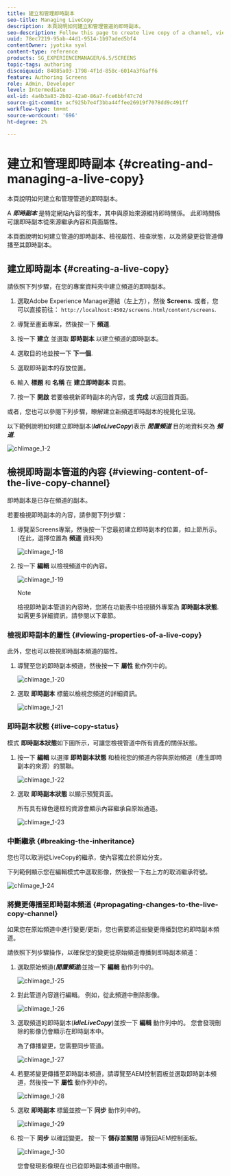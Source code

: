 ```yaml
---
title: 建立和管理即時副本
seo-title: Managing LiveCopy
description: 本頁說明如何建立和管理管道的即時副本。
seo-description: Follow this page to create live copy of a channel, view properties, check status, and propagate changes from a channel to its live copy.
uuid: 78ec7219-95ab-44d1-9514-1b97aded5bf4
contentOwner: jyotika syal
content-type: reference
products: SG_EXPERIENCEMANAGER/6.5/SCREENS
topic-tags: authoring
discoiquuid: 84085a03-1798-4f1d-858c-6014a3f6aff6
feature: Authoring Screens
role: Admin, Developer
level: Intermediate
exl-id: 4a4b3a83-2b02-42a0-86a7-fce6bbf47c7d
source-git-commit: acf925b7e4f3bba44ffee26919f7078dd9c491ff
workflow-type: tm+mt
source-wordcount: '696'
ht-degree: 2%

---
```


# 建立和管理即時副本 {#creating-and-managing-a-live-copy}

本頁說明如何建立和管理管道的即時副本。

A ***即時副本*** 是特定網站內容的復本，其中與原始來源維持即時關係。 此即時關係可讓即時副本從來源繼承內容和頁面屬性。

本頁面說明如何建立管道的即時副本、檢視屬性、檢查狀態，以及將變更從管道傳播至其即時副本。


## 建立即時副本 {#creating-a-live-copy}

請依照下列步驟，在您的專案資料夾中建立頻道的即時副本。

1. 選取Adobe Experience Manager連結（左上方），然後 **Screens**. 或者，您可以直接前往： `http://localhost:4502/screens.html/content/screens`.

1. 導覽至畫面專案，然後按一下 **頻道**.
1. 按一下 **建立** 並選取 **即時副本** 以建立頻道的即時副本。

1. 選取目的地並按一下 **下一個**.
1. 選取即時副本的存放位置。
1. 輸入 **標題** 和 **名稱** 在 **建立即時副本** 頁面。

1. 按一下 **開啟** 若要檢視新即時副本的內容，或 **完成** 以返回首頁面。

或者，您也可以參閱下列步驟，瞭解建立新頻道即時副本的視覺化呈現。

以下範例說明如何建立即時副本(***IdleLiveCopy***)表示 ***閒置頻道*** 目的地資料夾為 ***頻道***.

![chlimage_1-2](assets/chlimage_1-2.gif)

## 檢視即時副本管道的內容 {#viewing-content-of-the-live-copy-channel}

即時副本是已存在頻道的副本。

若要檢視即時副本的內容，請參閱下列步驟：

1. 導覽至Screens專案，然後按一下您最初建立即時副本的位置，如上節所示。 (在此，選擇位置為 **頻道** 資料夾)

   ![chlimage_1-18](assets/chlimage_1-18.png)

1. 按一下 **編輯** 以檢視頻道中的內容。

   ![chlimage_1-19](assets/chlimage_1-19.png)

   >[!NOTE]
   >
   >檢視即時副本管道的內容時，您將在功能表中檢視額外專案為 **即時副本狀態**. 如需更多詳細資訊，請參閱以下章節。

### 檢視即時副本的屬性 {#viewing-properties-of-a-live-copy}

此外，您也可以檢視即時副本頻道的屬性。

1. 導覽至您的即時副本頻道，然後按一下 **屬性** 動作列中的。

   ![chlimage_1-20](assets/chlimage_1-20.png)

1. 選取 **即時副本** 標籤以檢視您頻道的詳細資訊。

   ![chlimage_1-21](assets/chlimage_1-21.png)

### 即時副本狀態 {#live-copy-status}

模式 **即時副本狀態**&#x200B;如下圖所示，可讓您檢視管道中所有資產的關係狀態。

1. 按一下 **編輯** 以選擇 **即時副本狀態** 和檢視您的頻道內容與原始頻道（產生即時副本的來源）的關聯。

   ![chlimage_1-22](assets/chlimage_1-22.png)

1. 選取 **即時副本狀態** 以顯示預覽頁面。

   所有具有綠色邊框的資源會顯示內容繼承自原始通道。

   ![chlimage_1-23](assets/chlimage_1-23.png)

### 中斷繼承 {#breaking-the-inheritance}

您也可以取消從LiveCopy的繼承，使內容獨立於原始分支。

下列範例顯示您在編輯模式中選取影像，然後按一下右上方的取消繼承符號。

![chlimage_1-24](assets/chlimage_1-24.png)

### 將變更傳播至即時副本頻道 {#propagating-changes-to-the-live-copy-channel}

如果您在原始頻道中進行變更/更新，您也需要將這些變更傳播到您的即時副本頻道。

請依照下列步驟操作，以確保您的變更從原始頻道傳播到即時副本頻道：

1. 選取原始頻道(***閒置頻道***)並按一下 **編輯** 動作列中的。

   ![chlimage_1-25](assets/chlimage_1-25.png)

1. 對此管道內容進行編輯。 例如，從此頻道中刪除影像。

   ![chlimage_1-26](assets/chlimage_1-26.png)

1. 選取頻道的即時副本(***IdleLiveCopy***)並按一下 **編輯** 動作列中的。 您會發現刪除的影像仍會顯示在即時副本中。

   為了傳播變更，您需要同步管道。

   ![chlimage_1-27](assets/chlimage_1-27.png)

1. 若要將變更傳播至即時副本頻道，請導覽至AEM控制面板並選取即時副本頻道，然後按一下 **屬性** 動作列中的。

   ![chlimage_1-28](assets/chlimage_1-28.png)

1. 選取 **即時副本** 標籤並按一下 **同步** 動作列中的。

   ![chlimage_1-29](assets/chlimage_1-29.png)

1. 按一下 **同步** 以確認變更。 按一下 **儲存並關閉** 導覽回AEM控制面板。

   ![chlimage_1-30](assets/chlimage_1-30.png)

   您會發現影像現在也已從即時副本頻道中刪除。
